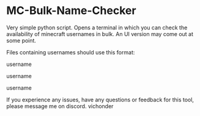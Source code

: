# MC-Bulk-Name-Checker
Very simple python script. Opens a terminal in which you can check the availability of minecraft usernames in bulk. An UI version may come out at some point.


Files containing usernames should use this format:

username

username

username


If you experience any issues, have any questions or feedback for this tool, please message me on discord.
                                                                                                 vichonder
